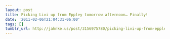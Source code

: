 ```yaml
---
layout: post
title: Picking Livi up from Eppley tomorrow afternoon… Finally!
date: '2011-02-06T21:04:31-06:00'
tags: []
tumblr_url: http://jahnke.us/post/3156975780/picking-livi-up-from-eppley-tomorrow-afternoon
---
```


